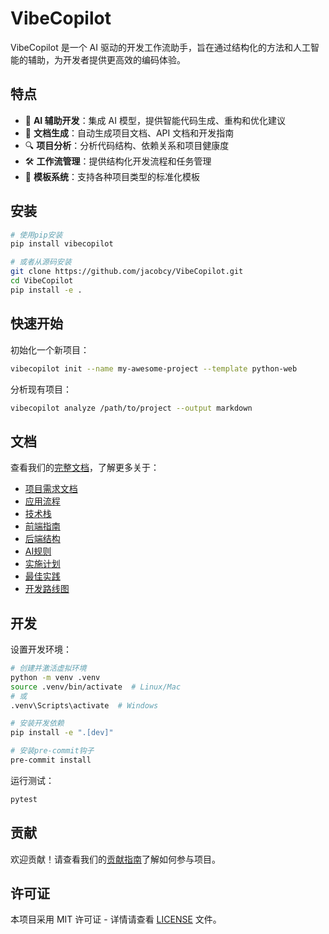 # VibeCopilot

VibeCopilot 是一个 AI 驱动的开发工作流助手，旨在通过结构化的方法和人工智能的辅助，为开发者提供更高效的编码体验。

## 特点

- 🧠 **AI 辅助开发**：集成 AI 模型，提供智能代码生成、重构和优化建议
- 📝 **文档生成**：自动生成项目文档、API 文档和开发指南
- 🔍 **项目分析**：分析代码结构、依赖关系和项目健康度
- 🛠️ **工作流管理**：提供结构化开发流程和任务管理
- 🧩 **模板系统**：支持各种项目类型的标准化模板

## 安装

```bash
# 使用pip安装
pip install vibecopilot

# 或者从源码安装
git clone https://github.com/jacobcy/VibeCopilot.git
cd VibeCopilot
pip install -e .
```

## 快速开始

初始化一个新项目：

```bash
vibecopilot init --name my-awesome-project --template python-web
```

分析现有项目：

```bash
vibecopilot analyze /path/to/project --output markdown
```

## 文档

查看我们的[完整文档](docs/)，了解更多关于：

- [项目需求文档](docs/1_Project_Requirements_Document_PRD.md)
- [应用流程](docs/2_App_Flow.md)
- [技术栈](docs/3_Tech_Stack.md)
- [前端指南](docs/4_Frontend_Guidelines.md)
- [后端结构](docs/5_Backend_Structure.md)
- [AI规则](docs/6_AI_Rules.md)
- [实施计划](docs/7_Implementation_Plan.md)
- [最佳实践](docs/8_Best_Practices.md)
- [开发路线图](docs/9_Development_Roadmap.md)

## 开发

设置开发环境：

```bash
# 创建并激活虚拟环境
python -m venv .venv
source .venv/bin/activate  # Linux/Mac
# 或
.venv\Scripts\activate  # Windows

# 安装开发依赖
pip install -e ".[dev]"

# 安装pre-commit钩子
pre-commit install
```

运行测试：

```bash
pytest
```

## 贡献

欢迎贡献！请查看我们的[贡献指南](CONTRIBUTING.md)了解如何参与项目。

## 许可证

本项目采用 MIT 许可证 - 详情请查看 [LICENSE](LICENSE) 文件。
